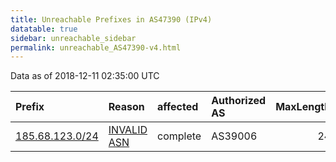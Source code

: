 ```yaml
---
title: Unreachable Prefixes in AS47390 (IPv4)
datatable: true
sidebar: unreachable_sidebar
permalink: unreachable_AS47390-v4.html
---
```


Data as of 2018-12-11 02:35:00 UTC


<div class="datatable-begin"></div>

| Prefix                                                   | Reason                                                                                                 | affected   | Authorized AS   |   MaxLength | Anchor                                         |   unreachable /24s |
|:---------------------------------------------------------|:-------------------------------------------------------------------------------------------------------|:-----------|:----------------|------------:|:-----------------------------------------------|-------------------:|
| [185.68.123.0/24](https://stat.ripe.net/185.68.123.0/24) | [INVALID ASN](https://rpki-validator.ripe.net/announcement-preview?asn=AS47390&prefix=185.68.123.0/24) | complete   | AS39006         |          24 | [RIPE](unreachable_RIPE_NCC_RPKI_Root-v4.html) |                  1 |

<div class="datatable-end"></div>